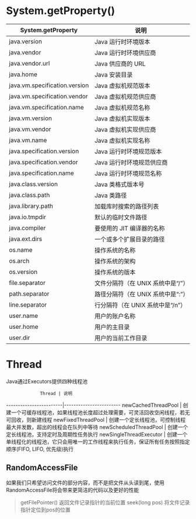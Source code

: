 # System.getProperty()
  System.getProperty | 说明   
------------|-----------------
java.version | Java 运行时环境版本 
java.vendor | Java 运行时环境供应商 
java.vendor.url | Java 供应商的 URL 
java.home | Java 安装目录
java.vm.specification.version | Java 虚拟机规范版本
java.vm.specification.vendor | Java 虚拟机规范供应商
java.vm.specification.name | Java 虚拟机规范名称
java.vm.version | Java 虚拟机实现版本
java.vm.vendor | Java 虚拟机实现供应商
java.vm.name | Java 虚拟机实现名称
java.specification.version | Java 运行时环境规范版本
java.specification.vendor | Java 运行时环境规范供应商
java.specification.name | Java 运行时环境规范名称
java.class.version | Java 类格式版本号
java.class.path | Java 类路径
java.library.path | 加载库时搜索的路径列表
java.io.tmpdir | 默认的临时文件路径
java.compiler | 要使用的 JIT 编译器的名称
java.ext.dirs | 一个或多个扩展目录的路径
os.name | 操作系统的名称
os.arch | 操作系统的架构
os.version | 操作系统的版本
file.separator | 文件分隔符（在 UNIX 系统中是“/”）
path.separator | 路径分隔符（在 UNIX 系统中是“:”）
line.separator | 行分隔符（在 UNIX 系统中是“/n”）
user.name | 用户的账户名称
user.home | 用户的主目录
user.dir | 用户的当前工作目录

# Thread
Java通过Executors提供四种线程池

                 Thread | 说明 
------------------------|------------------------
newCachedThreadPool     | 创建一个可缓存线程池，如果线程池长度超过处理需要，可灵活回收空闲线程，若无可回收，则新建线程
newFixedThreadPool      | 创建一个定长线程池，可控制线程最大并发数，超出的线程会在队列中等待
newScheduledThreadPool  | 创建一个定长线程池，支持定时及周期性任务执行
newSingleThreadExecutor | 创建一个单线程化的线程池，它只会用唯一的工作线程来执行任务，保证所有任务按照指定顺序(FIFO, LIFO, 优先级)执行



## RandomAccessFile
如果我们只希望访问文件的部分内容，而不是把文件从头读到尾，使用RandomAccessFile将会带来更简洁的代码以及更好的性能

> getFilePointer()	返回文件记录指针的当前位置
> seek(long pos)	将文件记录指针定位到pos的位置


